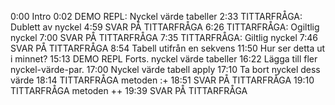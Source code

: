 0:00 Intro
0:02 DEMO REPL: Nyckel värde tabeller
2:33 TITTARFRÅGA: Dublett av nyckel
4:59 SVAR PÅ TITTARFRÅGA
6:26 TITTARFRÅGA: Ogiltlig nyckel
7:00 SVAR PÅ TITTARFRÅGA
7:35 TITTARFRÅGA: Giltlig nyckel
7:46 SVAR PÅ TITTARFRÅGA
8:54 Tabell utifrån en sekvens
11:50 Hur ser detta ut i minnet?
15:13 DEMO REPL Forts. nyckel värde tabeller
16:22 Lägga till fler nyckel-värde-par.
17:00 Nyckel värde tabell apply
17:10 Ta bort nyckel dess värde
18:14 TITTARFRÅGA metoden :+
18:51 SVAR PÅ TITTARFRÅGA
19:10 TITTARFRÅGA metoden ++
19:39 SVAR PÅ TITTARFRÅGA


